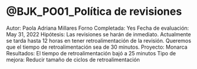 # @BJK_PO01_Política de revisiones

Autor: Paola Adriana Millares Forno
Completada: Yes
Fecha de evaluación: May 31, 2022
Hipótesis: Las revisiones se harán de inmediato. Actualmente se tarda hasta 12 horas en tener retroalimentación de la revisión. Queremos que el tiempo de retroalimentación sea de 30 minutos.
Proyecto: Monarca
Resultados: El tiempo de retroalimentación bajó a 25 minutos
Tipo de mejora: Reducir tamaño de ciclos de retroalimentación